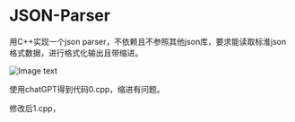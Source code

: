 # JSON-Parser

用C++实现一个json parser，不依赖且不参照其他json库，要求能读取标淮json格式数据，进行格式化输出且带缩进。

![Image text](https://raw.github.com/vitawell/JSON-Parser/main/json.png)

使用chatGPT得到代码0.cpp，缩进有问题。

修改后1.cpp，

